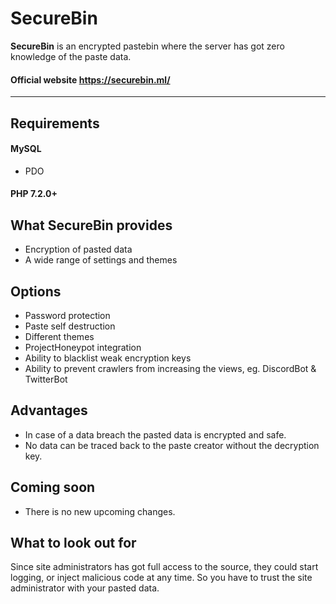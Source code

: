 # SecureBin
**SecureBin** is an encrypted pastebin where the server has got zero knowledge of the paste data.

#### Official website https://securebin.ml/
---

## Requirements
#### MySQL
* PDO
#### PHP 7.2.0+

## What SecureBin provides
* Encryption of pasted data
* A wide range of settings and themes

## Options
* Password protection
* Paste self destruction
* Different themes
* ProjectHoneypot integration
* Ability to blacklist weak encryption keys
* Ability to prevent crawlers from increasing the views, eg. DiscordBot & TwitterBot

## Advantages
* In case of a data breach the pasted data is encrypted and safe.
* No data can be traced back to the paste creator without the decryption key.

## Coming soon
* There is no new upcoming changes.

## What to look out for
Since site administrators has got full access to the source, they could start logging, or inject malicious code at any time. So you have to trust the site administrator with your pasted data.
